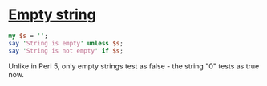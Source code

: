 [1]: https://rosettacode.org/wiki/Empty_string

# [Empty string][1]

```perl
my $s = '';
say 'String is empty' unless $s;
say 'String is not empty' if $s;
```


Unlike in Perl 5, only empty strings test as false - the string "0" tests as true now.